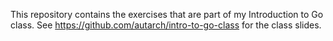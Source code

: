 This repository contains the exercises that are part of my Introduction to Go class. See https://github.com/autarch/intro-to-go-class for the class slides.

